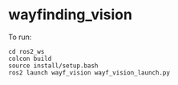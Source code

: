 # wayfinding_vision

To run:

```
cd ros2_ws
colcon build
source install/setup.bash
ros2 launch wayf_vision wayf_vision_launch.py
```
